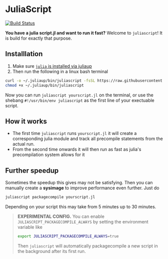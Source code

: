 # JuliaScript

[![Build Status](https://github.com/jolin-io/JuliaScript.jl/actions/workflows/CI.yml/badge.svg?branch=main)](https://github.com/jolin-io/JuliaScript.jl/actions/workflows/CI.yml?query=branch%3Amain)

**You have a julia script.jl and want to run it fast?** Welcome to `juliascript`! It is build for exactly that purpose.

## Installlation

1. Make sure [`julia` is installed via juliaup](https://github.com/JuliaLang/juliaup)
2. Then run the following in a linux bash terminal
  ```bash
  curl -o ~/.juliaup/bin/juliascript -fsSL https://raw.githubusercontent.com/jolin-io/JuliaScript.jl/main/bin/juliascript
  chmod +x ~/.juliaup/bin/juliascript
  ```

Now you can run `juliascript yourscript.jl` on the terminal, or use the shebang `#!/usr/bin/env juliascript` as the first line of your exectuable script.

## How it works

- The first time `juliascript` runs `yourscript.jl` it will create a corresponding julia module and track all precompile statements from the actual run.
- From the second time onwards it will then run as fast as julia's precompilation system allows for it


## Further speedup
Sometimes the speedup this gives may not be satisfying. Then you can manually create a **sysimage** to improve performance even further. Just do
```bash
juliascript packagecompile yourscript.jl
```
Depending on your script this may take from 5 minutes up to 30 minutes.

> **EXPERIMENTAL CONFIG.** You can enable `JULIASCRIPT_PACKAGECOMPILE_ALWAYS` by setting the environment variable like
> ```bash
> export JULIASCRIPT_PACKAGECOMPILE_ALWAYS=true
> ```
> Then `juliascript` will automatically packagecompile a new script in the background after its first run.




